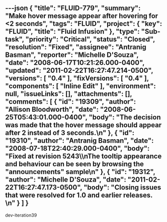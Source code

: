 ---json
{
  "title": "FLUID-779",
  "summary": "Make hover message appear after hovering for <2 seconds",
  "tags": "FLUID",
  "project": {
    "key": "FLUID",
    "title": "Fluid Infusion"
  },
  "type": "Sub-task",
  "priority": "Critical",
  "status": "Closed",
  "resolution": "Fixed",
  "assignee": "Antranig Basman",
  "reporter": "Michelle D'Souza",
  "date": "2008-06-17T10:21:26.000-0400",
  "updated": "2011-02-22T16:27:47.214-0500",
  "versions": [
    "0.4"
  ],
  "fixVersions": [
    "0.4"
  ],
  "components": [
    "Inline Edit"
  ],
  "environment": null,
  "issueLinks": [],
  "attachments": [],
  "comments": [
    {
      "id": "19309",
      "author": "Allison Bloodworth",
      "date": "2008-06-25T05:43:01.000-0400",
      "body": "The decision was made that the hover message should appear after 2 instead of 3 seconds.\n"
    },
    {
      "id": "19310",
      "author": "Antranig Basman",
      "date": "2008-07-18T22:40:29.000-0400",
      "body": "Fixed at revision 5243\\\nThe tooltip appearance and behaviour can be seen by browsing the \"announcements\" sample\n"
    },
    {
      "id": "19312",
      "author": "Michelle D'Souza",
      "date": "2011-02-22T16:27:47.173-0500",
      "body": "Closing issues that were resolved for 1.0 and earlier releases.&#x20;\n"
    }
  ]
}
---
dev-iteration39

        